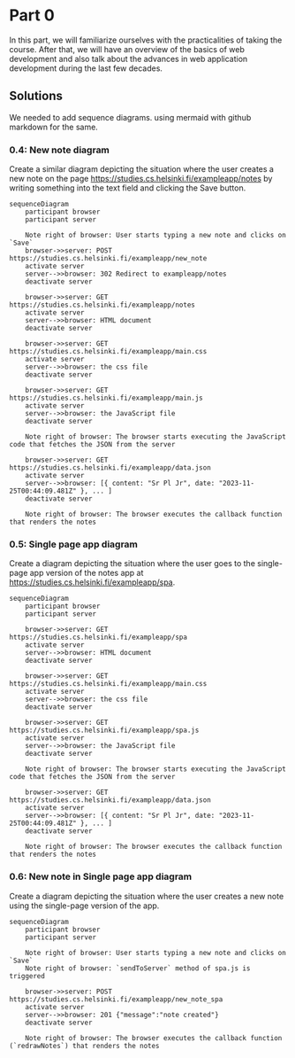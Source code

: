 # Part 0

In this part, we will familiarize ourselves with the practicalities of taking the course. After that, we will have an overview of the basics of web development and also talk about the advances in web application development during the last few decades.

## Solutions

We needed to add sequence diagrams.
using mermaid with github markdown for the same.

### 0.4: New note diagram

Create a similar diagram depicting the situation where the user creates a new note on the page https://studies.cs.helsinki.fi/exampleapp/notes by writing something into the text field and clicking the Save button.

```mermaid
sequenceDiagram
    participant browser
    participant server

    Note right of browser: User starts typing a new note and clicks on `Save`
    browser->>server: POST https://studies.cs.helsinki.fi/exampleapp/new_note
    activate server
    server-->>browser: 302 Redirect to exampleapp/notes
    deactivate server

    browser->>server: GET https://studies.cs.helsinki.fi/exampleapp/notes
    activate server
    server-->>browser: HTML document
    deactivate server

    browser->>server: GET https://studies.cs.helsinki.fi/exampleapp/main.css
    activate server
    server-->>browser: the css file
    deactivate server

    browser->>server: GET https://studies.cs.helsinki.fi/exampleapp/main.js
    activate server
    server-->>browser: the JavaScript file
    deactivate server

    Note right of browser: The browser starts executing the JavaScript code that fetches the JSON from the server

    browser->>server: GET https://studies.cs.helsinki.fi/exampleapp/data.json
    activate server
    server-->>browser: [{ content: "Sr Pl Jr", date: "2023-11-25T00:44:09.481Z" }, ... ]
    deactivate server

    Note right of browser: The browser executes the callback function that renders the notes
```

### 0.5: Single page app diagram

Create a diagram depicting the situation where the user goes to the single-page app version of the notes app at https://studies.cs.helsinki.fi/exampleapp/spa.

```mermaid
sequenceDiagram
    participant browser
    participant server

    browser->>server: GET https://studies.cs.helsinki.fi/exampleapp/spa
    activate server
    server-->>browser: HTML document
    deactivate server

    browser->>server: GET https://studies.cs.helsinki.fi/exampleapp/main.css
    activate server
    server-->>browser: the css file
    deactivate server

    browser->>server: GET https://studies.cs.helsinki.fi/exampleapp/spa.js
    activate server
    server-->>browser: the JavaScript file
    deactivate server

    Note right of browser: The browser starts executing the JavaScript code that fetches the JSON from the server

    browser->>server: GET https://studies.cs.helsinki.fi/exampleapp/data.json
    activate server
    server-->>browser: [{ content: "Sr Pl Jr", date: "2023-11-25T00:44:09.481Z" }, ... ]
    deactivate server

    Note right of browser: The browser executes the callback function that renders the notes
```

### 0.6: New note in Single page app diagram

Create a diagram depicting the situation where the user creates a new note using the single-page version of the app.

```mermaid
sequenceDiagram
    participant browser
    participant server

    Note right of browser: User starts typing a new note and clicks on `Save`
    Note right of browser: `sendToServer` method of spa.js is triggered

    browser->>server: POST https://studies.cs.helsinki.fi/exampleapp/new_note_spa
    activate server
    server-->>browser: 201 {"message":"note created"}
    deactivate server

    Note right of browser: The browser executes the callback function (`redrawNotes`) that renders the notes
```
